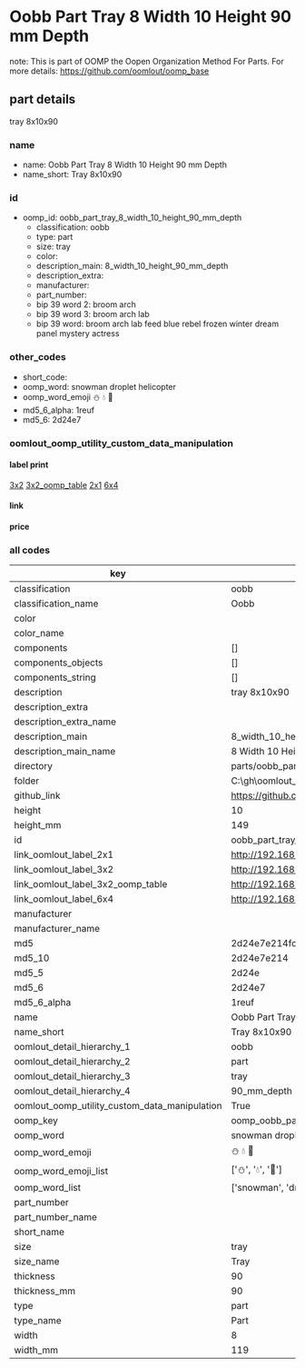 # Oobb Part Tray 8 Width 10 Height 90 mm Depth  

note: This is part of OOMP the Oopen Organization Method For Parts. For more details: https://github.com/oomlout/oomp_base

##  part details
  



tray 8x10x90



### name
* name: Oobb Part Tray 8 Width 10 Height 90 mm Depth
* name_short: Tray 8x10x90 
### id
* oomp_id: oobb_part_tray_8_width_10_height_90_mm_depth
  * classification: oobb
  * type: part
  * size: tray
  * color: 
  * description_main: 8_width_10_height_90_mm_depth
  * description_extra: 
  * manufacturer: 
  * part_number: 
  * bip 39 word 2: broom arch
  * bip 39 word 3: broom arch lab
  * bip 39 word: broom arch lab feed blue rebel frozen winter dream panel mystery actress

### other_codes
* short_code: 
* oomp_word: snowman droplet helicopter
* oomp_word_emoji :snowman: :droplet: :helicopter:
* md5_6_alpha: 1reuf
* md5_6: 2d24e7






### oomlout_oomp_utility_custom_data_manipulation
#### label print
[3x2](http://192.168.1.245:1112/?label=oomp%201reuf)
[3x2_oomp_table](http://192.168.1.108:1112/?label=oomp%201reuf)
[2x1](http://192.168.1.242:1112/?label=oomp%201reuf)
[6x4](http://192.168.1.55:1112/?label=oomp%201reuf)    

#### link

                              

#### price







### all codes 
| key | value |  
| --- | --- |  
| classification | oobb |  
| classification_name | Oobb |  
| color |  |  
| color_name |  |  
| components | [] |  
| components_objects | [] |  
| components_string | [] |  
| description | tray 8x10x90 |  
| description_extra |  |  
| description_extra_name |  |  
| description_main | 8_width_10_height_90_mm_depth |  
| description_main_name | 8 Width 10 Height 90 mm Depth |  
| directory | parts/oobb_part_tray_8_width_10_height_90_mm_depth |  
| folder | C:\gh\oomlout_oobb_version_4_generated_parts\parts\oobb_part_tray_8_width_10_height_90_mm_depth |  
| github_link | https://github.com/oomlout/oomlout_oomp_part_src/tree/main/parts/oobb_part_tray_8_width_10_height_90_mm_depth |  
| height | 10 |  
| height_mm | 149 |  
| id | oobb_part_tray_8_width_10_height_90_mm_depth |  
| link_oomlout_label_2x1 | http://192.168.1.242:1112/?label=oomp%201reuf |  
| link_oomlout_label_3x2 | http://192.168.1.245:1112/?label=oomp%201reuf |  
| link_oomlout_label_3x2_oomp_table | http://192.168.1.108:1112/?label=oomp%201reuf |  
| link_oomlout_label_6x4 | http://192.168.1.55:1112/?label=oomp%201reuf |  
| manufacturer |  |  
| manufacturer_name |  |  
| md5 | 2d24e7e214fc0bb6cc8c254af802c0e6 |  
| md5_10 | 2d24e7e214 |  
| md5_5 | 2d24e |  
| md5_6 | 2d24e7 |  
| md5_6_alpha | 1reuf |  
| name | Oobb Part Tray 8 Width 10 Height 90 mm Depth |  
| name_short | Tray 8x10x90  |  
| oomlout_detail_hierarchy_1 | oobb |  
| oomlout_detail_hierarchy_2 | part |  
| oomlout_detail_hierarchy_3 | tray |  
| oomlout_detail_hierarchy_4 | 90_mm_depth |  
| oomlout_oomp_utility_custom_data_manipulation | True |  
| oomp_key | oomp_oobb_part_tray_8_width_10_height_90_mm_depth |  
| oomp_word | snowman droplet helicopter |  
| oomp_word_emoji | :snowman: :droplet: :helicopter: |  
| oomp_word_emoji_list | [':snowman:', ':droplet:', ':helicopter:'] |  
| oomp_word_list | ['snowman', 'droplet', 'helicopter'] |  
| part_number |  |  
| part_number_name |  |  
| short_name |  |  
| size | tray |  
| size_name | Tray |  
| thickness | 90 |  
| thickness_mm | 90 |  
| type | part |  
| type_name | Part |  
| width | 8 |  
| width_mm | 119 |  

